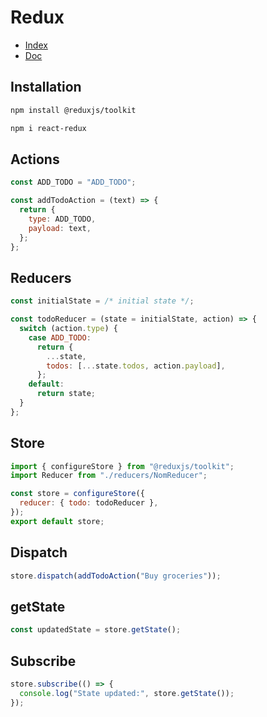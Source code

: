 # Redux

- [Index](/Readme.md)
- [Doc](https://redux.js.org/)

## Installation

```bash
npm install @reduxjs/toolkit

npm i react-redux
```

## Actions

```js
const ADD_TODO = "ADD_TODO";

const addTodoAction = (text) => {
  return {
    type: ADD_TODO,
    payload: text,
  };
};
```

## Reducers

```js
const initialState = /* initial state */;

const todoReducer = (state = initialState, action) => {
  switch (action.type) {
    case ADD_TODO:
      return {
        ...state,
        todos: [...state.todos, action.payload],
      };
    default:
      return state;
  }
};
```

## Store

```js
import { configureStore } from "@reduxjs/toolkit";
import Reducer from "./reducers/NomReducer";

const store = configureStore({
  reducer: { todo: todoReducer },
});
export default store;
```

## Dispatch

```js
store.dispatch(addTodoAction("Buy groceries"));
```

## getState

```js
const updatedState = store.getState();
```

## Subscribe

```js
store.subscribe(() => {
  console.log("State updated:", store.getState());
});
```

